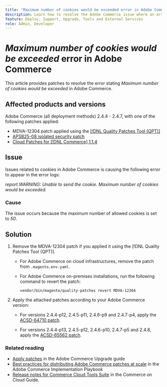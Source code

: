 ```yaml
---
title: 'Maximum number of cookies would be exceeded error in Adobe Commerce'
description: Learn how to resolve the Adobe Commerce issue where an error occurs stating maximum number of cookies would be exceeded.
feature: Deploy, Support, Upgrade, Tools and External Services
role: Admin, Developer
---
```

# *Maximum number of cookies would be exceeded* error in Adobe Commerce

This article provides patches to resolve the error stating *Maximum number of cookies would be exceeded* in Adobe Commerce.

## Affected products and versions

Adobe Commerce (all deployment methods) 2.4.4 - 2.4.7, with one of the following patches applied:

* MDVA-12304 patch applied using the [[!DNL Quality Patches Tool (QPT)]](https://experienceleague.adobe.com/en/docs/commerce-operations/tools/quality-patches-tool/release-notes)
* [APSB25-08 isolated security patch](/help/troubleshooting/known-issues-patches-attached/security-update-available-for-adobe-commerce-apsb25-08.md)
* [Cloud Patches for [!DNL Commerce] 1.1.4](https://experienceleague.adobe.com/en/docs/commerce-on-cloud/user-guide/release-notes/cloud-patches)

## Issue

Issues related to cookies in Adobe Commerce is causing the following error to appear in the error logs:

*report.WARNING: Unable to send the cookie. Maximum number of cookies would be exceeded.*

### Cause

The issue occurs because the maximum number of allowed cookies is set to *50*.

## Solution

1. Remove the MDVA-12304 patch if you applied it using the [!DNL Quality Patches Tool (QPT)].

    * For Adobe Commerce on cloud infrastructures, remove the patch from `.magento.env.yaml`.
    * For Adobe Commerce on-premises installations, run the following command to revert the patch:

        `vendor/bin/magento/quality-patches revert MDVA-12304`

1. Apply the attached patches according to your Adobe Commerce version:

    * For versions 2.4.4-p12, 2.4.5-p11, 2.4.6-p9 and 2.4.7-p4, apply the [ACSD-64710 patch](assets/acsd-64710_2.4.5-p11.patch.zip).
    
    * For versions 2.4.4-p13, 2.4.5-p12, 2.4.6-p10, 2.4.7-p5 and 2.4.8, apply the [ACSD-65562 patch](assets/acsd-65562_2.4.5-p12.patch.zip).

### Related reading

* [Apply patches](https://experienceleague.adobe.com/en/docs/commerce-operations/upgrade-guide/patches/apply) in the Adobe Commerce Upgrade guide
* [Best practices for distributing Adobe Commerce patches at scale](https://experienceleague.adobe.com/en/docs/commerce-operations/implementation-playbook/best-practices/maintenance/patching-at-scale) in the Adobe Commerce Implementation Playbook
* [Release notes for Commerce Cloud Tools Suite](https://experienceleague.adobe.com/en/docs/commerce-on-cloud/user-guide/release-notes/cloud-tools-suite) in the Commerce on Cloud Guide. 
